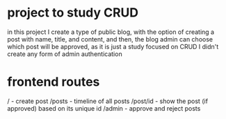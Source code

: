 # project to study CRUD

in this project I create a type of public blog, with the option of creating a post with name, title, and content, and then, the blog admin can choose which post will be approved, as it is just a study
focused on CRUD I didn't create any form of admin authentication

# frontend routes

/ - create post
/posts - timeline of all posts
/post/id - show the post (if approved) based on its unique id
/admin - approve and reject posts
